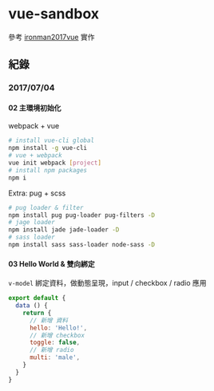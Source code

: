# vue-sandbox

參考 [ironman2017vue](https://github.com/hungjie19/ironman2017vue) 實作

## 紀錄

### 2017/07/04

#### 02 主環境初始化

webpack + vue

``` bash
# install vue-cli global
npm install -g vue-cli
# vue + webpack
vue init webpack [project]
# install npm packages
npm i
```

Extra: pug + scss

``` bash
# pug loader & filter
npm install pug pug-loader pug-filters -D
# jage loader
npm install jade jade-loader -D
# sass loader
npm install sass sass-loader node-sass -D
```

#### 03 Hello World & 雙向綁定

`v-model` 綁定資料，做動態呈現，input / checkbox / radio 應用

``` js
export default {
  data () {
    return {
      // 新增 資料
      hello: 'Hello!',
      // 新增 checkbox
      toggle: false,
      // 新增 radio
      multi: 'male',
    }
  }
}
```